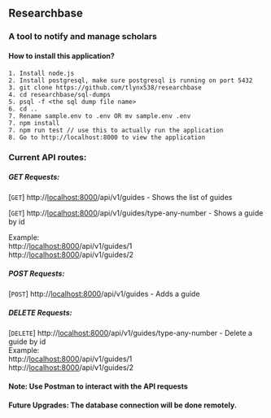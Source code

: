 ## Researchbase 
### A tool to notify and manage scholars

#### How to install this application?
    1. Install node.js 
    2. Install postgresql, make sure postgresql is running on port 5432
    3. git clone https://github.com/tlynx538/researchbase
    4. cd researchbase/sql-dumps
    5. psql -f <the sql dump file name>
    6. cd .. 
    7. Rename sample.env to .env OR mv sample.env .env   
    7. npm install    
    7. npm run test // use this to actually run the application
    8. Go to http://localhost:8000 to view the application

### Current API routes:
##### GET Requests:
[```GET```] http://<localhost:8000>/api/v1/guides - Shows the list of guides

[```GET```] http://<localhost:8000>/api/v1/guides/type-any-number  - Shows a guide by id

Example: <br> 
http://<localhost:8000>/api/v1/guides/1 <br>
http://<localhost:8000>/api/v1/guides/2   
##### POST Requests:
[```POST```] http://<localhost:8000>/api/v1/guides  - Adds a guide 

##### DELETE Requests:
[```DELETE```] http://<localhost:8000>/api/v1/guides/type-any-number - Delete a guide by id
<br>
Example: <br> 
http://<localhost:8000>/api/v1/guides/1 <br>
http://<localhost:8000>/api/v1/guides/2   

#### Note: Use Postman to interact with the API requests
#### Future Upgrades: The database connection will be done remotely. 
